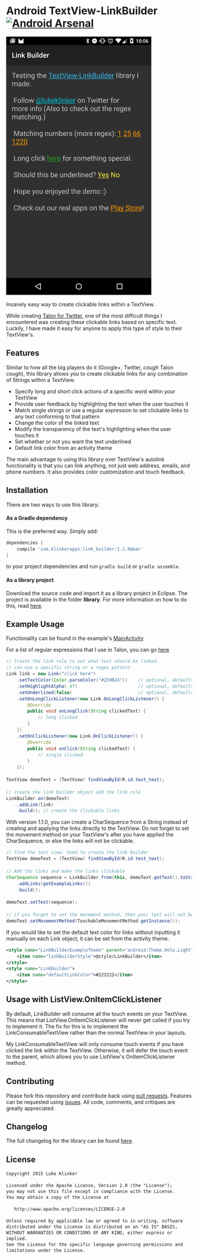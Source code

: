 # Android TextView-LinkBuilder [![Android Arsenal](https://img.shields.io/badge/Android%20Arsenal-TextView--LinkBuilder-green.svg?style=flat)](https://android-arsenal.com/details/1/2049)

![Screenshot](preview.png)

Insanely easy way to create clickable links within a TextView. 

While creating [Talon for Twitter](https://github.com/klinker24/Talon-for-Twitter), one of the most difficult things I encountered was creating these clickable links based on specific text. Luckily, I have made it easy for anyone to apply this type of style to their TextView's.

## Features

Similar to how all the big players do it (Google+, Twitter, *cough* Talon *cough*), this library allows you to create clickable links for any combination of Strings within a TextView.

 - Specify long and short click actions of a specific word within your TextView
 - Provide user feedback by highlighting the text when the user touches it
 - Match single strings or use a regular expression to set clickable links to any text conforming to that pattern
 - Change the color of the linked text
 - Modify the transparency of the text's highlighting when the user touches it
 - Set whether or not you want the text underlined
 - Default link color from an activity theme

The main advantage to using this library over TextView's autolink functionality is that you can link anything, not just web address, emails, and phone numbers. It also provides color customization and touch feedback.

## Installation

There are two ways to use this library:

#### As a Gradle dependency

This is the preferred way. Simply add:

```groovy
dependencies {
    compile 'com.klinkerapps:link_builder:1.2.0@aar'
}
```

to your project dependencies and run `gradle build` or `gradle assemble`.

#### As a library project

Download the source code and import it as a library project in Eclipse. The project is available in the folder **library**. For more information on how to do this, read [here](http://developer.android.com/tools/projects/index.html#LibraryProjects).

## Example Usage

Functionality can be found in the example's [MainActivity](https://github.com/klinker24/Android-TextView-LinkBuilder/blob/master/example/src/main/java/com/klinker/android/link_builder_example/MainActivity.java)

For a list of regular expressions that I use in Talon, you can go [here](https://github.com/klinker24/Talon-for-Twitter/blob/master/src/main/java/com/klinker/android/twitter/utils/text/Regex.java)

```java
// Create the link rule to set what text should be linked.
// can use a specific string or a regex pattern
Link link = new Link("click here")
    .setTextColor(Color.parseColor("#259B24"))    // optional, defaults to holo blue
    .setHighlightAlpha(.4f) 					  // optional, defaults to .15f
    .setUnderlined(false) 						  // optional, defaults to true
    .setOnLongClickListener(new Link.OnLongClickListener() {
        @Override
        public void onLongClick(String clickedText) {
        	// long clicked
        }
    })
    .setOnClickListener(new Link.OnClickListener() {
        @Override
        public void onClick(String clickedText) {
        	// single clicked
        }
    });

TextView demoText = (TextView) findViewById(R.id.test_text);

// create the link builder object add the link rule
LinkBuilder.on(demoText)
    .addLink(link)
    .build(); // create the clickable links
```

With version 1.1.0, you can create a CharSequence from a String instead of creating and applying the links directly to the TextView. Do not forget to set the movement method on your TextView's after you have applied the CharSequence, or else the links will not be clickable.

```java
// find the text view. Used to create the link builder
TextView demoText = (TextView) findViewById(R.id.test_text);

// Add the links and make the links clickable
CharSequence sequence = LinkBuilder.from(this, demoText.getText().toString())
    .addLinks(getExampleLinks())
    .build();

demoText.setText(sequence);

// if you forget to set the movement method, then your text will not be clickable!
demoText.setMovementMethod(TouchableMovementMethod.getInstance());
```

If you would like to set the default text color for links without inputting it manually on each Link object, it can be set from the activity theme.

```xml
<style name="LinkBuilderExampleTheme" parent="android:Theme.Holo.Light">
    <item name="linkBuilderStyle">@style/LinkBuilder</item>
</style>
<style name="LinkBuilder">
    <item name="defaultLinkColor">#222222</item>
</style>
```

## Usage with ListView.OnItemClickListener

By default, LinkBuilder will consume all the touch events on your TextView. This means that ListView.OnItemClickListener will never get called if you try to implement it. The fix for this is to implement the LinkConsumableTextView rather than the normal TextView in your layouts.

My LinkConsumableTextView will only consume touch events if you have clicked the link within the TextView. Otherwise, it will defer the touch event to the parent, which allows you to use ListView's OnItemClickListener method.

## Contributing

Please fork this repository and contribute back using [pull requests](https://github.com/klinker24/Android-TextView-LinkBuilder/pulls). Features can be requested using [issues](https://github.com/klinker24/Android-TextView-LinkBuilder/issues). All code, comments, and critiques are greatly appreciated.

## Changelog

The full changelog for the library can be found [here](https://github.com/klinker24/Android-TextView-LinkBuilder/blob/master/changelog.md).


## License

    Copyright 2015 Luke Klinker

    Licensed under the Apache License, Version 2.0 (the "License");
    you may not use this file except in compliance with the License.
    You may obtain a copy of the License at

       http://www.apache.org/licenses/LICENSE-2.0

    Unless required by applicable law or agreed to in writing, software
    distributed under the License is distributed on an "AS IS" BASIS,
    WITHOUT WARRANTIES OR CONDITIONS OF ANY KIND, either express or implied.
    See the License for the specific language governing permissions and
    limitations under the License.

